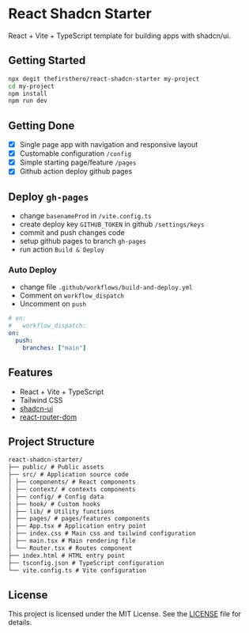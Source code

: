 # React Shadcn Starter

React + Vite + TypeScript template for building apps with shadcn/ui.

## Getting Started

```bash
npx degit thefirsthero/react-shadcn-starter my-project
cd my-project
npm install
npm run dev
```

## Getting Done

- [x] Single page app with navigation and responsive layout
- [x] Customable configuration `/config`
- [x] Simple starting page/feature `/pages`
- [x] Github action deploy github pages

## Deploy `gh-pages`

- change `basenameProd` in `/vite.config.ts`
- create deploy key `GITHUB_TOKEN` in github `/settings/keys`
- commit and push changes code
- setup github pages to branch `gh-pages`
- run action `Build & Deploy`

### Auto Deploy

- change file `.github/workflows/build-and-deploy.yml`
- Comment on `workflow_dispatch`
- Uncomment on `push`

```yaml
# on:
#   workflow_dispatch:
on:
  push:
    branches: ["main"]
```

## Features

- React + Vite + TypeScript
- Tailwind CSS
- [shadcn-ui](https://github.com/shadcn-ui/ui/)
- [react-router-dom](https://www.npmjs.com/package/react-router-dom)

## Project Structure

```md
react-shadcn-starter/
├── public/ # Public assets
├── src/ # Application source code
│ ├── components/ # React components
│ ├── context/ # contexts components
│ ├── config/ # Config data
│ ├── hook/ # Custom hooks
│ ├── lib/ # Utility functions
│ ├── pages/ # pages/features components
│ ├── App.tsx # Application entry point
│ ├── index.css # Main css and tailwind configuration
│ ├── main.tsx # Main rendering file
│ └── Router.tsx # Routes component
├── index.html # HTML entry point
├── tsconfig.json # TypeScript configuration
└── vite.config.ts # Vite configuration
```

## License

This project is licensed under the MIT License. See the [LICENSE](https://github.com/thefirsthero/react-shadcn-starter/blob/main/LICENSE) file for details.

